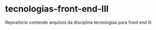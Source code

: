 # tecnologias-front-end-III

Repositório contendo arquivos da disciplina tecnologias para front end III